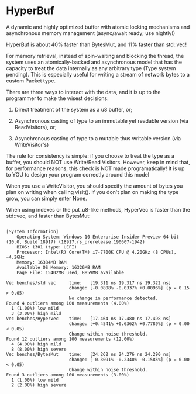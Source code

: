 # HyperBuf
A dynamic and highly optimized buffer with atomic locking mechanisms and asynchronous memory management (async/await ready; use nightly!)

HyperBuf is about 40% faster than BytesMut, and 11% faster than std::vec!

For memory retrieval, instead of spin-waiting and blocking the thread, the system uses an atomically-backed and asynchronous model that has the capacity to treat the data internally as any arbitrary type (Type system pending). This is especially useful for writing a stream of network bytes to a custom Packet type.

There are three ways to interact with the data, and it is up to the programmer to make the wisest decisions:

1. Direct treatment of the system as a u8 buffer, or;

2. Asynchronous casting of type to an immutable yet readable version (via ReadVisitors), or;

3. Asynchronous casting of type to a mutable thus writable version (via WriteVisitor's)

The rule for consistency is simple: if you choose to treat the type as a buffer, you should NOT use Write/Read Visitors. However, keep in mind that, for performance reasons, this check is NOT made programatically! It is up to YOU to design your program correctly around this model

When you use a WriteVisitor, you should specify the amount of bytes you plan on writing when calling visit(). If you don't plan on making the type grow, you can simply enter None.

When using indexes or the put_u8-like methods, HyperVec is faster than the std::vec, and faster than BytesMut:


```

[System Information]
    Operating System: Windows 10 Enterprise Insider Preview 64-bit (10.0, Build 18917) (18917.rs_prerelease.190607-1942)
    BIOS: 1301 (type: UEFI)
    Processor: Intel(R) Core(TM) i7-7700K CPU @ 4.20GHz (8 CPUs), ~4.2GHz
    Memory: 16384MB RAM
    Available OS Memory: 16326MB RAM
    Page File: 15402MB used, 8859MB available

Vec benches/std vec     time:   [19.311 ns 19.317 ns 19.322 ns]
                        change: [-0.0808% -0.0337% +0.0096%] (p = 0.15 > 0.05)
                        No change in performance detected.
Found 4 outliers among 100 measurements (4.00%)
  1 (1.00%) low mild
  3 (3.00%) high mild
Vec benches/HyperVec    time:   [17.464 ns 17.480 ns 17.498 ns]
                        change: [+0.4541% +0.6362% +0.7789%] (p = 0.00 < 0.05)
                        Change within noise threshold.
Found 12 outliers among 100 measurements (12.00%)
  4 (4.00%) high mild
  8 (8.00%) high severe
Vec benches/BytesMut    time:   [24.262 ns 24.276 ns 24.290 ns]
                        change: [-0.3091% -0.2340% -0.1585%] (p = 0.00 < 0.05)
                        Change within noise threshold.
Found 3 outliers among 100 measurements (3.00%)
  1 (1.00%) low mild
  2 (2.00%) high severe

```
